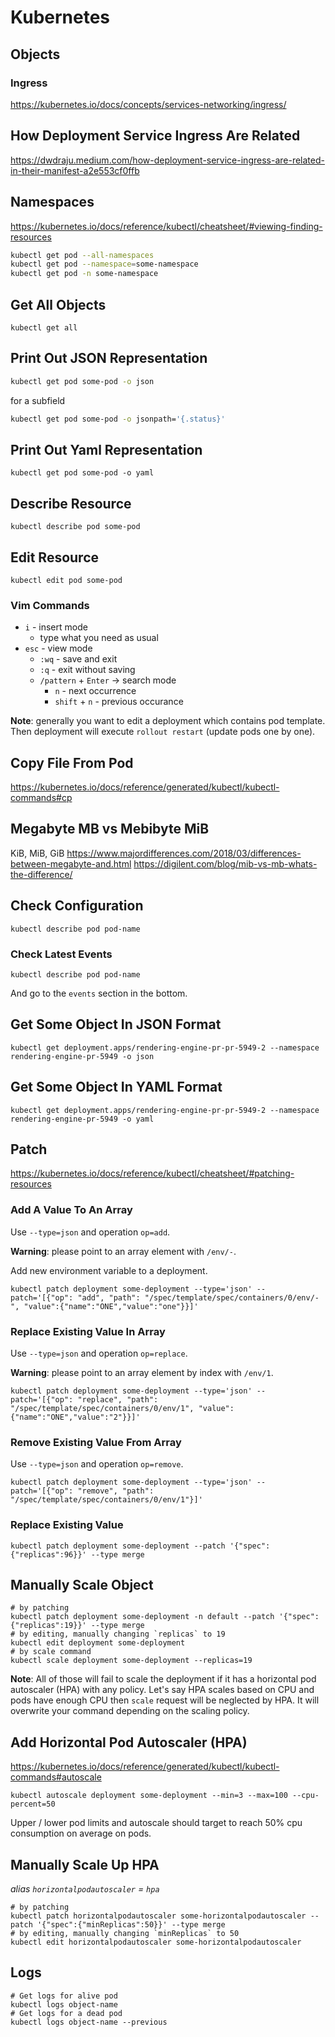 # Kubernetes

## Objects
### Ingress
https://kubernetes.io/docs/concepts/services-networking/ingress/

## How Deployment Service Ingress Are Related
https://dwdraju.medium.com/how-deployment-service-ingress-are-related-in-their-manifest-a2e553cf0ffb

## Namespaces
https://kubernetes.io/docs/reference/kubectl/cheatsheet/#viewing-finding-resources
```sh
kubectl get pod --all-namespaces
kubectl get pod --namespace=some-namespace
kubectl get pod -n some-namespace
```

## Get All Objects
```
kubectl get all
```

## Print Out JSON Representation
```sh
kubectl get pod some-pod -o json
```
for a subfield
```sh
kubectl get pod some-pod -o jsonpath='{.status}'
```

## Print Out Yaml Representation
```
kubectl get pod some-pod -o yaml
```

## Describe Resource
```
kubectl describe pod some-pod
```

## Edit Resource
```
kubectl edit pod some-pod
```

### Vim Commands 
- `i` - insert mode
    - type what you need as usual
- `esc` - view mode
    - `:wq` - save and exit
    - `:q` - exit without saving
    - `/pattern` +  `Enter` -> search mode
        - `n` - next occurrence
        - `shift` + `n` - previous occurance

__Note__: generally you want to edit a deployment which contains pod template. Then deployment will execute `rollout restart` (update pods one by one).

## Copy File From Pod
https://kubernetes.io/docs/reference/generated/kubectl/kubectl-commands#cp

## Megabyte MB vs Mebibyte MiB
KiB, MiB, GiB
https://www.majordifferences.com/2018/03/differences-between-megabyte-and.html
https://digilent.com/blog/mib-vs-mb-whats-the-difference/

## Check Configuration
```shell
kubectl describe pod pod-name
```

### Check Latest Events
```shell
kubectl describe pod pod-name
```
And go to the `events` section in the bottom.

## Get Some Object In JSON Format
```
kubectl get deployment.apps/rendering-engine-pr-pr-5949-2 --namespace rendering-engine-pr-5949 -o json
```

## Get Some Object In YAML Format
```
kubectl get deployment.apps/rendering-engine-pr-pr-5949-2 --namespace rendering-engine-pr-5949 -o yaml
```

## Patch
https://kubernetes.io/docs/reference/kubectl/cheatsheet/#patching-resources

### Add A Value To An Array
Use `--type=json` and operation `op=add`.

__Warning__: please point to an array element with `/env/-`.

Add new environment variable to a deployment.
```
kubectl patch deployment some-deployment --type='json' --patch='[{"op": "add", "path": "/spec/template/spec/containers/0/env/-", "value":{"name":"ONE","value":"one"}}]'
```

### Replace Existing Value In Array
Use `--type=json` and operation `op=replace`.

__Warning__: please point to an array element by index with `/env/1`.

```
kubectl patch deployment some-deployment --type='json' --patch='[{"op": "replace", "path": "/spec/template/spec/containers/0/env/1", "value":{"name":"ONE","value":"2"}}]'
```

### Remove Existing Value From Array
Use `--type=json` and operation `op=remove`.
```
kubectl patch deployment some-deployment --type='json' --patch='[{"op": "remove", "path": "/spec/template/spec/containers/0/env/1"}]'
```

### Replace Existing Value
```
kubectl patch deployment some-deployment --patch '{"spec":{"replicas":96}}' --type merge
```

## Manually Scale Object
```shell
# by patching
kubectl patch deployment some-deployment -n default --patch '{"spec":{"replicas":19}}' --type merge
# by editing, manually changing `replicas` to 19
kubectl edit deployment some-deployment
# by scale command
kubectl scale deployment some-deployment --replicas=19
```

__Note__: All of those will fail to scale the deployment if it has a horizontal pod autoscaler (HPA) with any policy. Let's say HPA scales based on CPU and pods have enough CPU then `scale` request will be neglected by HPA. It will overwrite your command depending on the scaling policy.

## Add Horizontal Pod Autoscaler (HPA)
https://kubernetes.io/docs/reference/generated/kubectl/kubectl-commands#autoscale
```shell
kubectl autoscale deployment some-deployment --min=3 --max=100 --cpu-percent=50
```
Upper / lower pod limits and autoscale should target to reach 50% cpu consumption on average on pods.

## Manually Scale Up HPA
_alias `horizontalpodautoscaler` = `hpa`_

```shell
# by patching
kubectl patch horizontalpodautoscaler some-horizontalpodautoscaler --patch '{"spec":{"minReplicas":50}}' --type merge
# by editing, manually changing `minReplicas` to 50
kubectl edit horizontalpodautoscaler some-horizontalpodautoscaler
```

## Logs
```shell
# Get logs for alive pod
kubectl logs object-name
# Get logs for a dead pod
kubectl logs object-name --previous
```
